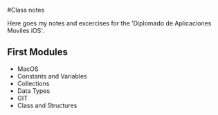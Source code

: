 #Class notes

Here goes my notes and excercises for the 'Diplomado de Aplicaciones Moviles iOS'.

## First Modules
- MacOS
- Constants and Variables
- Collections
- Data Types
- GIT
- Class and Structures
